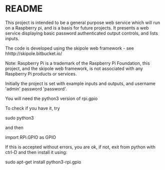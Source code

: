 # README #

This project is intended to be a general purpose web service which will run on a Raspberry pi, and is a basis for future projects. It presents a web service displaying basic password authenticated output controls, and lists inputs.

The code is developed using the skipole web framework - see hhttp://skipole.bitbucket.io/

Note: Raspberry Pi is a trademark of the Raspberry Pi Foundation, this project, and the skipole web framework, is not associated with any Raspberry Pi products or services.

Initially the project is set with example inputs and outputs, and username 'admin' password 'password'.

You will need the python3 version of rpi.gpio

To check if you have it, try

sudo python3

and then

import RPi.GPIO as GPIO

If this is accepted without errors, you are ok, if not, exit from python with ctrl-D and then install it using:

sudo apt-get install python3-rpi.gpio




 

